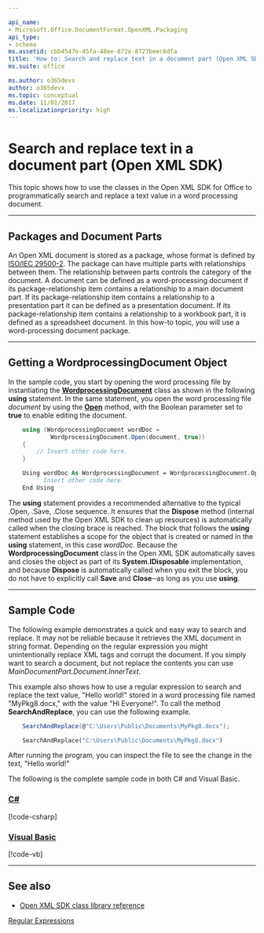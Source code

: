 ```yaml
---

api_name:
- Microsoft.Office.DocumentFormat.OpenXML.Packaging
api_type:
- schema
ms.assetid: cbb4547e-45fa-48ee-872e-8727beec6dfa
title: 'How to: Search and replace text in a document part (Open XML SDK)'
ms.suite: office

ms.author: o365devx
author: o365devx
ms.topic: conceptual
ms.date: 11/01/2017
ms.localizationpriority: high
---
```

# Search and replace text in a document part (Open XML SDK)

This topic shows how to use the classes in the Open XML SDK for
Office to programmatically search and replace a text value in a word
processing document.



--------------------------------------------------------------------------------
## Packages and Document Parts 
An Open XML document is stored as a package, whose format is defined by
[ISO/IEC 29500-2](https://www.iso.org/standard/71691.html). The
package can have multiple parts with relationships between them. The
relationship between parts controls the category of the document. A
document can be defined as a word-processing document if its
package-relationship item contains a relationship to a main document
part. If its package-relationship item contains a relationship to a
presentation part it can be defined as a presentation document. If its
package-relationship item contains a relationship to a workbook part, it
is defined as a spreadsheet document. In this how-to topic, you will use
a word-processing document package.


---------------------------------------------------------------------------------
## Getting a WordprocessingDocument Object 
In the sample code, you start by opening the word processing file by
instantiating the **[WordprocessingDocument](https://msdn.microsoft.com/library/office/documentformat.openxml.packaging.wordprocessingdocument.aspx)** class as shown in
the following **using** statement. In the same
statement, you open the word processing file *document* by using the
**[Open](https://msdn.microsoft.com/library/office/cc562234.aspx)** method, with the Boolean parameter set
to **true** to enable editing the document.

```csharp
    using (WordprocessingDocument wordDoc = 
            WordprocessingDocument.Open(document, true))
    {
        // Insert other code here.
    }
```

```vb
    Using wordDoc As WordprocessingDocument = WordprocessingDocument.Open(document, True)
        ' Insert other code here.
    End Using
```

The **using** statement provides a recommended
alternative to the typical .Open, .Save, .Close sequence. It ensures
that the **Dispose** method (internal method
used by the Open XML SDK to clean up resources) is automatically called
when the closing brace is reached. The block that follows the **using** statement establishes a scope for the
object that is created or named in the **using** statement, in this case *wordDoc*. Because
the **WordprocessingDocument** class in the
Open XML SDK automatically saves and closes the object as part of its
**System.IDisposable** implementation, and
because **Dispose** is automatically called
when you exit the block, you do not have to explicitly call **Save** and **Close**─as
long as you use **using**.


--------------------------------------------------------------------------------
## Sample Code 
The following example demonstrates a quick and easy way to search and
replace. It may not be reliable because it retrieves the XML document in
string format. Depending on the regular expression you might
unintentionally replace XML tags and corrupt the document. If you simply
want to search a document, but not replace the contents you can use
*MainDocumentPart.Document.InnerText*.

This example also shows how to use a regular expression to search and
replace the text value, "Hello world!" stored in a word processing file
named "MyPkg8.docx," with the value "Hi Everyone!". To call the method
**SearchAndReplace**, you can use the following
example.

```csharp
    SearchAndReplace(@"C:\Users\Public\Documents\MyPkg8.docx");
```

```vb
    SearchAndReplace("C:\Users\Public\Documents\MyPkg8.docx")
```

After running the program, you can inspect the file to see the change in
the text, "Hello world!"

The following is the complete sample code in both C\# and Visual Basic.

### [C#](#tab/cs)
[!code-csharp[](../../samples/word/search_and_replace_text_a_part/cs/Program.cs)]

### [Visual Basic](#tab/vb)
[!code-vb[](../../samples/word/search_and_replace_text_a_part/vb/Program.vb)]

--------------------------------------------------------------------------------
## See also 


- [Open XML SDK class library reference](/office/open-xml/open-xml-sdk)

[Regular Expressions](https://msdn.microsoft.com/library/hs600312.aspx)
